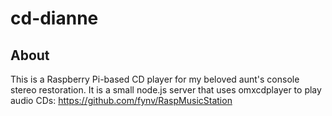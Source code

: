 # cd-dianne

## About
This is a Raspberry Pi-based CD player for my beloved aunt's console stereo restoration.  It is a small node.js server that uses omxcdplayer to play audio CDs: https://github.com/fynv/RaspMusicStation
